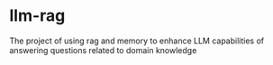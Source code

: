 # llm-rag
The project of using rag and memory to enhance LLM capabilities of answering questions related to domain knowledge
